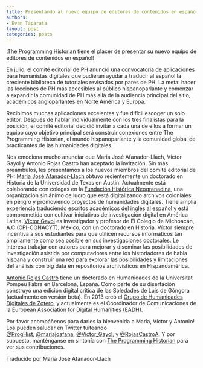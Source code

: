 ```yaml
---
title: Presentando al nuevo equipo de editores de contenidos en español de The Programming Historian  
authors:
- Evan Taparata
layout: post
categories: posts
---
```


¡[The Programming Historian](programminghistorian.org) tiene el placer de presentar su nuevo equipo de editores de contenidos en español!

En julio, el comité editorial de PH anunció una [convocatoria de aplicaciones](http://programminghistorian.org/posts/spanish-editor) para humanistas digitales que pudieran ayudar a traducir al español la creciente biblioteca de tutoriales revisados por pares de PH. La meta: hacer las lecciones de PH más accesibles al público hispanoparlante y comenzar a expandir la comunidad de PH más allá de la audiencia principal del sitio, académicos angloparlantes en Norte América y Europa. 

Recibimos muchas aplicaciones excelentes y fue difícil escoger un solo editor. Después de hablar individualmente con los tres finalistas para la posición, el comité editorial decidió invitar a cada una de ellos a formar un equipo cuyo objetivo principal será construir conexiones entre The Programming Historian, el mundo hispanoparlante y la comunidad global de practicantes de las humanidades digitales. 

Nos emociona mucho anunciar que Maria José Afanador-Llach, Víctor Gayol y Antonio Rojas Castro han aceptado la invitación. Sin más preámbulos, les presentamos a los nuevos miembros del comité editorial de PH: 
[Maria José Afanador-Llach](https://twitter.com/mariajoafana) obtuvo recientemente un doctorado en Historia de la Universidad de Texas en Austin. Actualmente está colaborando con colegas en la [Fundación Histórica Neogranadina](http://neogranadina.org/en/), una organización sin ánimo de lucro que está digitalizando archivos coloniales en peligro y promoviendo proyectos de humanidades digitales. Tiene amplia experiencia traduciendo escritos académicos del inglés al español y está comprometida con cultivar iniciativas de investigación digital en América Latina. 
[Víctor Gayol](https://twitter.com/victor_gayol) es investigador y profesor de El Colegio de Michoacán, A.C (CPI-CONACYT), México, con un doctorado en Historia. Víctor siempre incentiva a sus estudiantes para que utilicen recursos informáticos tan ampliamente como sea posible en sus investigaciones doctorales. Le interesa trabajar con autores para mejorar y diseminar las posibilidades de investigación asistida por computadores entre los historiadores de habla hispana y construir una red para explorar las posibilidades y limitaciones del análisis con big data en repositorios archivísticos en Hispanoamérica. 

[Antonio Rojas Castro](https://twitter.com/RojasCastroA) tiene un doctorado en Humanidades de la Universitat Pompeu Fabra en Barcelona, España. Como parte de su disertación construyó una edición digital crítica de las Soledades de Luis de Góngora (actualmente en versión beta). En 2013 creó el [Grupo de Humanidades Digitales de Zotero](https://www.zotero.org/groups/humanidades_digitales), y actualmente es el Coordinador de Comunicaciones de la [European Association for Digital Humanities (EADH)](http://eadh.org/).

Por favor acompáñenos para darles la bienvenida a Maria, Víctor y Antonio! Los pueden saludar en Twitter tuiteando [@ProgHist](https://twitter.com/proghist), [@mariajoafana](https://twitter.com/mariajoafana), [@Victor_Gayol](https://twitter.com/victor_gayol), y [@RojasCastroA](https://twitter.com/RojasCastroA). Y por supuesto, manténganse en sintonía con [The Programming Historian](http://programminghistorian.org/) para ver sus contribuciones.

Traducido por Maria José Afanador-Llach


